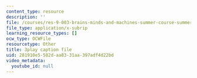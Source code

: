 ```yaml
---
content_type: resource
description: ''
file: /courses/res-9-003-brains-minds-and-machines-summer-course-summer-2015/281910e5582daa8331aa397adf4d22bd_FMb-HSnaNs4.srt
file_type: application/x-subrip
learning_resource_types: []
ocw_type: OCWFile
resourcetype: Other
title: 3play caption file
uid: 281910e5-582d-aa83-31aa-397adf4d22bd
video_metadata:
  youtube_id: null
---
```

